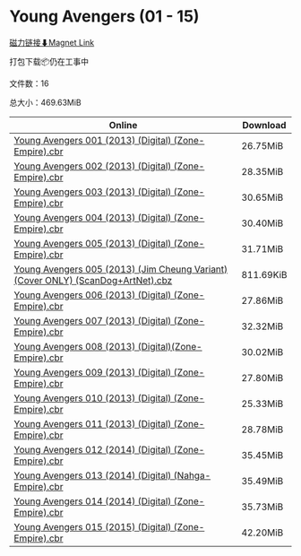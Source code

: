 # Young Avengers (01 - 15)

[磁力链接⬇Magnet Link](magnet:?xt=urn:btih:0ff20fecc936619e03a43579d4ac50c2addfdb42&dn=Young%20Avengers%20%2801%20-%2015%29)

打包下载📦仍在工事中

文件数：16

总大小：469.63MiB

Online | Download
--- | ---
[Young Avengers 001 (2013) (Digital) (Zone-Empire).cbr](https://github.com/alicewish/markdown/blob/master/comic/Young-Avengers-001-2013-Digital-Zone-Empire-cbr.md) | 26.75MiB
[Young Avengers 002 (2013) (Digital) (Zone-Empire).cbr](https://github.com/alicewish/markdown/blob/master/comic/Young-Avengers-002-2013-Digital-Zone-Empire-cbr.md) | 28.35MiB
[Young Avengers 003 (2013) (Digital) (Zone-Empire).cbr](https://github.com/alicewish/markdown/blob/master/comic/Young-Avengers-003-2013-Digital-Zone-Empire-cbr.md) | 30.65MiB
[Young Avengers 004 (2013) (Digital) (Zone-Empire).cbr](https://github.com/alicewish/markdown/blob/master/comic/Young-Avengers-004-2013-Digital-Zone-Empire-cbr.md) | 30.40MiB
[Young Avengers 005 (2013) (Digital) (Zone-Empire).cbr](https://github.com/alicewish/markdown/blob/master/comic/Young-Avengers-005-2013-Digital-Zone-Empire-cbr.md) | 31.71MiB
[Young Avengers 005 (2013) (Jim Cheung Variant) (Cover ONLY) (ScanDog+ArtNet).cbz](https://github.com/alicewish/markdown/blob/master/comic/Young-Avengers-005-2013-Jim-Cheung-Variant-Cover-ONLY-ScanDog-ArtNet-cbz.md) | 811.69KiB
[Young Avengers 006 (2013) (Digital) (Zone-Empire).cbr](https://github.com/alicewish/markdown/blob/master/comic/Young-Avengers-006-2013-Digital-Zone-Empire-cbr.md) | 27.86MiB
[Young Avengers 007 (2013) (Digital) (Zone-Empire).cbr](https://github.com/alicewish/markdown/blob/master/comic/Young-Avengers-007-2013-Digital-Zone-Empire-cbr.md) | 32.32MiB
[Young Avengers 008 (2013) (Digital)(Zone-Empire).cbr](https://github.com/alicewish/markdown/blob/master/comic/Young-Avengers-008-2013-Digital-Zone-Empire-cbr.md) | 30.02MiB
[Young Avengers 009 (2013) (Digital) (Zone-Empire).cbr](https://github.com/alicewish/markdown/blob/master/comic/Young-Avengers-009-2013-Digital-Zone-Empire-cbr.md) | 27.80MiB
[Young Avengers 010 (2013) (Digital) (Zone-Empire).cbr](https://github.com/alicewish/markdown/blob/master/comic/Young-Avengers-010-2013-Digital-Zone-Empire-cbr.md) | 25.33MiB
[Young Avengers 011 (2013) (Digital) (Zone-Empire).cbr](https://github.com/alicewish/markdown/blob/master/comic/Young-Avengers-011-2013-Digital-Zone-Empire-cbr.md) | 28.78MiB
[Young Avengers 012 (2014) (Digital) (Zone-Empire).cbr](https://github.com/alicewish/markdown/blob/master/comic/Young-Avengers-012-2014-Digital-Zone-Empire-cbr.md) | 35.45MiB
[Young Avengers 013 (2014) (Digital) (Nahga-Empire).cbr](https://github.com/alicewish/markdown/blob/master/comic/Young-Avengers-013-2014-Digital-Nahga-Empire-cbr.md) | 35.49MiB
[Young Avengers 014 (2014) (Digital) (Zone-Empire).cbr](https://github.com/alicewish/markdown/blob/master/comic/Young-Avengers-014-2014-Digital-Zone-Empire-cbr.md) | 35.73MiB
[Young Avengers 015 (2015) (Digital) (Zone-Empire).cbr](https://github.com/alicewish/markdown/blob/master/comic/Young-Avengers-015-2015-Digital-Zone-Empire-cbr.md) | 42.20MiB